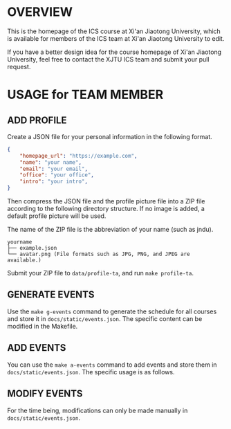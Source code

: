 # OVERVIEW

This is the homepage of the ICS course at Xi'an Jiaotong University, which is available for members of the ICS team at Xi'an Jiaotong University to edit.

If you have a better design idea for the course homepage of Xi'an Jiaotong University, feel free to contact the XJTU ICS team  and submit your pull request.

# USAGE for TEAM MEMBER

## ADD PROFILE

Create a JSON file for your personal information in the following format.

```json
{
    "homepage_url": "https://example.com",
    "name": "your name",
    "email": "your email",
    "office": "your office",
    "intro": "your intro",
}
```

Then compress the JSON file and the profile picture file into a ZIP file according to the following directory structure. If no image is added, a default profile picture will be used.

The name of the ZIP file is the abbreviation of your name (such as jndu).

```
yourname
├── example.json
└── avatar.png (File formats such as JPG, PNG, and JPEG are available.)
```

Submit your ZIP file to `data/profile-ta`, and run `make profile-ta`.

## GENERATE EVENTS

Use the `make g-events` command to generate the schedule for all courses and store it in `docs/static/events.json`. The specific content can be modified in the Makefile.

## ADD EVENTS

You can use the `make a-events` command to add events and store them in `docs/static/events.json`. The specific usage is as follows.

## MODIFY EVENTS

For the time being, modifications can only be made manually in `docs/static/events.json`.